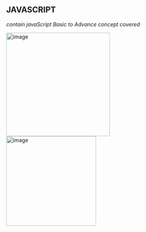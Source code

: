 ## JAVASCRIPT ##
*contain javaScript Basic to Advance concept covered* 

<img width="276" alt="image" src="https://user-images.githubusercontent.com/92440897/186088802-c8b0c20c-02e4-4c0f-9a2e-5a71b989b23a.png">
<img width="239" alt="image" src="https://user-images.githubusercontent.com/92440897/186090011-24ec3835-3103-41ff-8c46-480a7b169a54.png">


